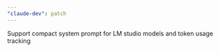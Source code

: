```yaml
---
"claude-dev": patch
---
```


Support compact system prompt for LM studio models and token usage tracking
